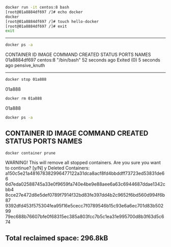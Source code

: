
```bash
docker run -it centos:8 bash
[root@01a8884df697 /]# echo docker
docker
[root@01a8884df697 /]# touch hello-docker
[root@01a8884df697 /]# exit
exit
```
---

```bash
docker ps -a
```
CONTAINER ID   IMAGE           COMMAND                  CREATED          STATUS                      PORTS     NAMES
01a8884df697   centos:8        "/bin/bash"              52 seconds ago   Exited (0) 5 seconds ago              pensive_knuth


---

```bash
docker stop 01a888
```
01a888
```bash
docker rm 01a888
```
01a888
```bash
docker ps -a
```
CONTAINER ID   IMAGE           COMMAND                  CREATED        STATUS                      PORTS     NAMES
---

```bash
docker container prune
```
WARNING! This will remove all stopped containers.
Are you sure you want to continue? [y/N] y
Deleted Containers:
a150c5e21a481678382996477122a31dca8acf8fd4bbddff73723ed53831de66
6d7eda02588745a33e0f9659fa740e4be9e88aee6a63c6944687ddae1342cbb4
8cce27e472d8e5def0789f7914f32bd83fe397dd4b2c9652f6bd560d994f6b87
9392dfd453f575304fea95f16e5cecc7f0789546b15c93e6a6ec701d83b50299
79ec688b76607bfe0f68315ec385a803fcc7b5c1ea31e995700d8b3f63d5c674

Total reclaimed space: 296.8kB
---